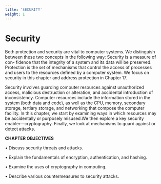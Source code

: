 ```yaml
---
title: 'SECURITY'
weight: 1
---
```



# Security

Both protection and security are vital to computer systems. We distinguish between these two concepts in the following way: Security is a measure of con- fidence that the integrity of a system and its data will be preserved. Protection is the set of mechanisms that control the access of processes and users to the resources defined by a computer system. We focus on security in this chapter and address protection in Chapter 17.

Security involves guarding computer resources against unauthorized access, malicious destruction or alteration, and accidental introduction of inconsistency. Computer resources include the information stored in the system (both data and code), as well as the CPU, memory, secondary storage, tertiary storage, and networking that compose the computer facility. In this chapter, we start by examining ways in which resources may be accidentally or purposely misused.We then explore a key security enabler—cryptography. Finally, we look at mechanisms to guard against or detect attacks.

**CHAPTER OBJECTIVES**

• Discuss security threats and attacks.

• Explain the fundamentals of encryption, authentication, and hashing.

• Examine the uses of cryptography in computing.

• Describe various countermeasures to security attacks.

